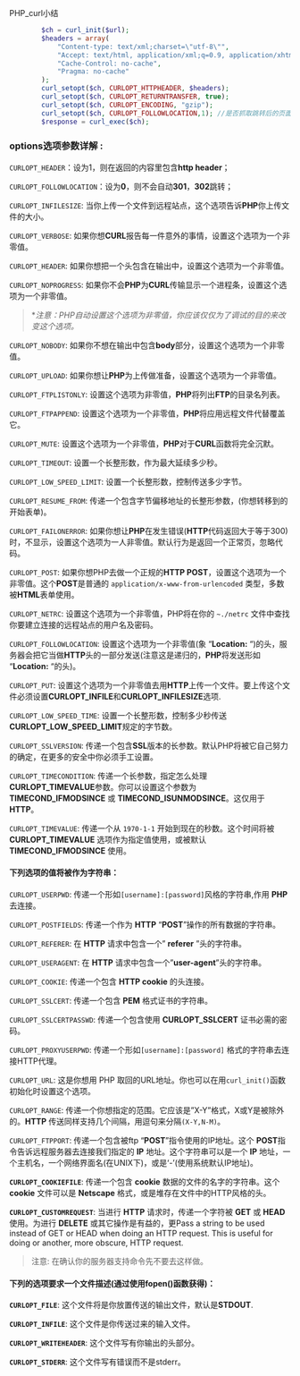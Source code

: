 PHP_curl小结
```php
		$ch = curl_init($url);
        $headers = array(
            "Content-type: text/xml;charset=\"utf-8\"",
            "Accept: text/html, application/xml;q=0.9, application/xhtml+xml, image/png, image/webp, image/jpeg, image/gif, image/x-xbitmap, */*;q=0.1",
            "Cache-Control: no-cache",
            "Pragma: no-cache"
        );
        curl_setopt($ch, CURLOPT_HTTPHEADER, $headers);
        curl_setopt($ch, CURLOPT_RETURNTRANSFER, true);
        curl_setopt($ch, CURLOPT_ENCODING, "gzip");
        curl_setopt($ch, CURLOPT_FOLLOWLOCATION,1); //是否抓取跳转后的页面
        $response = curl_exec($ch);
```

### options选项参数详解 :

`CURLOPT_HEADER`：设为1，则在返回的内容里包含**http header**；

`CURLOPT_FOLLOWLOCATION`：设为**0**，则不会自动**301**，**302**跳转；

`CURLOPT_INFILESIZE`: 当你上传一个文件到远程站点，这个选项告诉**PHP**你上传文件的大小。

`CURLOPT_VERBOSE`: 如果你想**CURL**报告每一件意外的事情，设置这个选项为一个非零值。

`CURLOPT_HEADER`: 如果你想把一个头包含在输出中，设置这个选项为一个非零值。

`CURLOPT_NOPROGRESS`: 如果你不会**PHP**为**CURL**传输显示一个进程条，设置这个选项为一个非零值。

> **注意：PHP自动设置这个选项为非零值，你应该仅仅为了调试的目的来改变这个选项。*

`CURLOPT_NOBODY`: 如果你不想在输出中包含**body**部分，设置这个选项为一个非零值。

`CURLOPT_UPLOAD`: 如果你想让**PHP**为上传做准备，设置这个选项为一个非零值。

`CURLOPT_FTPLISTONLY`: 设置这个选项为非零值，**PHP**将列出**FTP**的目录名列表。

`CURLOPT_FTPAPPEND`: 设置这个选项为一个非零值，**PHP**将应用远程文件代替覆盖它。

`CURLOPT_MUTE`: 设置这个选项为一个非零值，**PHP**对于**CURL**函数将完全沉默。

`CURLOPT_TIMEOUT`: 设置一个长整形数，作为最大延续多少秒。

`CURLOPT_LOW_SPEED_LIMIT`: 设置一个长整形数，控制传送多少字节。

`CURLOPT_RESUME_FROM`: 传递一个包含字节偏移地址的长整形参数，(你想转移到的开始表单)。

`CURLOPT_FAILONERROR`: 如果你想让**PHP**在发生错误(**HTTP**代码返回大于等于300)时，不显示，设置这个选项为一人非零值。默认行为是返回一个正常页，忽略代码。

`CURLOPT_POST`: 如果你想PHP去做一个正规的**HTTP POST**，设置这个选项为一个非零值。这个**POST**是普通的 `application/x-www-from-urlencoded` 类型，多数被**HTML**表单使用。

`CURLOPT_NETRC`: 设置这个选项为一个非零值，PHP将在你的 `~./netrc` 文件中查找你要建立连接的远程站点的用户名及密码。

`CURLOPT_FOLLOWLOCATION`: 设置这个选项为一个非零值(象 “**Location:** “)的头，服务器会把它当做**HTTP**头的一部分发送(注意这是递归的，**PHP**将发送形如 “**Location:** “的头)。

`CURLOPT_PUT`: 设置这个选项为一个非零值去用**HTTP**上传一个文件。要上传这个文件必须设置**CURLOPT_INFILE**和**CURLOPT_INFILESIZE**选项.

`CURLOPT_LOW_SPEED_TIME`: 设置一个长整形数，控制多少秒传送**CURLOPT_LOW_SPEED_LIMIT**规定的字节数。

`CURLOPT_SSLVERSION`: 传递一个包含**SSL**版本的长参数。默认PHP将被它自己努力的确定，在更多的安全中你必须手工设置。

`CURLOPT_TIMECONDITION`: 传递一个长参数，指定怎么处理**CURLOPT_TIMEVALUE**参数。你可以设置这个参数为 **TIMECOND_IFMODSINCE** 或 **TIMECOND_ISUNMODSINCE**。这仅用于**HTTP**。

`CURLOPT_TIMEVALUE`: 传递一个从 `1970-1-1` 开始到现在的秒数。这个时间将被 **CURLOPT_TIMEVALUE** 选项作为指定值使用，或被默认 **TIMECOND_IFMODSINCE** 使用。


#### 下列选项的值将被作为字符串：

`CURLOPT_USERPWD`: 传递一个形如`[username]:[password]`风格的字符串,作用 **PHP** 去连接。

`CURLOPT_POSTFIELDS`: 传递一个作为 **HTTP** “**POST**”操作的所有数据的字符串。

`CURLOPT_REFERER`: 在 **HTTP** 请求中包含一个” **referer** ”头的字符串。

`CURLOPT_USERAGENT`: 在 **HTTP** 请求中包含一个”**user-agent**”头的字符串。

`CURLOPT_COOKIE`: 传递一个包含 **HTTP cookie** 的头连接。

`CURLOPT_SSLCERT`: 传递一个包含 **PEM** 格式证书的字符串。

`CURLOPT_SSLCERTPASSWD`: 传递一个包含使用 **CURLOPT_SSLCERT** 证书必需的密码。

`CURLOPT_PROXYUSERPWD`: 传递一个形如`[username]:[password]` 格式的字符串去连接HTTP代理。

`CURLOPT_URL`: 这是你想用 PHP 取回的URL地址。你也可以在用`curl_init()`函数初始化时设置这个选项。

`CURLOPT_RANGE`: 传递一个你想指定的范围。它应该是”X-Y”格式，X或Y是被除外的。**HTTP** 传送同样支持几个间隔，用逗句来分隔`(X-Y,N-M)`。

`CURLOPT_FTPPORT`: 传递一个包含被ftp “**POST**”指令使用的IP地址。这个 **POST**指令告诉远程服务器去连接我们指定的 **IP** 地址。这个字符串可以是一个 **IP** 地址，一个主机名，一个网络界面名(在UNIX下)，或是‘-’(使用系统默认IP地址)。

**`CURLOPT_COOKIEFILE`**: 传递一个包含 **cookie** 数据的文件的名字的字符串。这个 **cookie** 文件可以是 **Netscape** 格式，或是堆存在文件中的HTTP风格的头。

**`CURLOPT_CUSTOMREQUEST`**: 当进行 **HTTP** 请求时，传递一个字符被 **GET** 或 **HEAD** 使用。为进行 **DELETE** 或其它操作是有益的，更Pass a string to be used instead of GET or HEAD when doing an HTTP request. This is useful for doing or another, more obscure, HTTP request.


>  注意: 在确认你的服务器支持命令先不要去这样做。

#### 下列的选项要求一个文件描述(通过使用fopen()函数获得)：

**`CURLOPT_FILE`**: 这个文件将是你放置传送的输出文件，默认是**STDOUT**.

**`CURLOPT_INFILE`**: 这个文件是你传送过来的输入文件。

**`CURLOPT_WRITEHEADER`**: 这个文件写有你输出的头部分。

**`CURLOPT_STDERR`**: 这个文件写有错误而不是stderr。


